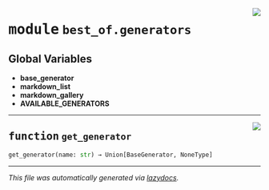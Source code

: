 <!-- markdownlint-disable -->

<a href="https://github.com/best-of-lists/best-of-generator/blob/main/src/best_of/generators/__init__.py#L0"><img align="right" style="float:right;" src="https://img.shields.io/badge/-source-cccccc?style=flat-square"></a>

# <kbd>module</kbd> `best_of.generators`




**Global Variables**
---------------
- **base_generator**
- **markdown_list**
- **markdown_gallery**
- **AVAILABLE_GENERATORS**

---

<a href="https://github.com/best-of-lists/best-of-generator/blob/main/src/best_of/generators/__init__.py#L12"><img align="right" style="float:right;" src="https://img.shields.io/badge/-source-cccccc?style=flat-square"></a>

## <kbd>function</kbd> `get_generator`

```python
get_generator(name: str) → Union[BaseGenerator, NoneType]
```








---

_This file was automatically generated via [lazydocs](https://github.com/ml-tooling/lazydocs)._
